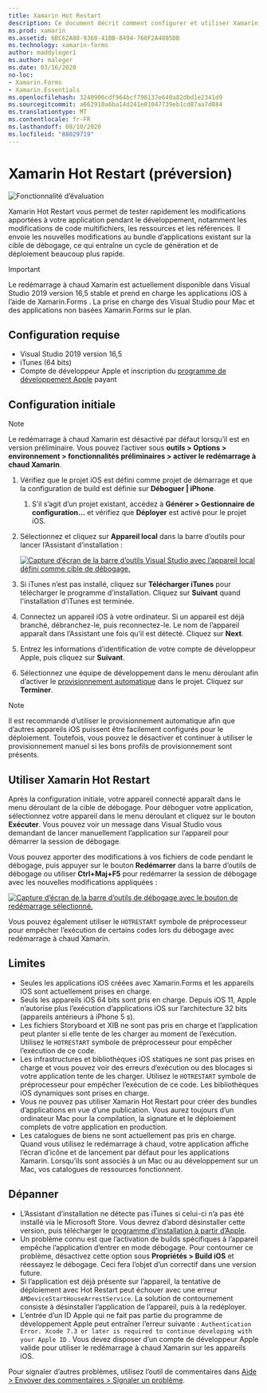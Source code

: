 ```yaml
---
title: Xamarin Hot Restart
description: Ce document décrit comment configurer et utiliser Xamarin Hot Restart pour déboguer une application iOS.
ms.prod: xamarin
ms.assetid: 6BC62A88-9368-41BB-8494-760F2A4805DB
ms.technology: xamarin-forms
author: maddyleger1
ms.author: maleger
ms.date: 03/16/2020
no-loc:
- Xamarin.Forms
- Xamarin.Essentials
ms.openlocfilehash: 3240906cdf964bcf798137e640a82dbd1e2341d9
ms.sourcegitcommit: a662910a6ba14d241e01047739eb1cd87aa7d884
ms.translationtype: MT
ms.contentlocale: fr-FR
ms.lasthandoff: 08/10/2020
ms.locfileid: "88029719"
---
```

# <a name="xamarin-hot-restart-preview"></a>Xamarin Hot Restart (préversion)

![Fonctionnalité d’évaluation](~/media/shared/preview.png)

Xamarin Hot Restart vous permet de tester rapidement les modifications apportées à votre application pendant le développement, notamment les modifications de code multifichiers, les ressources et les références. Il envoie les nouvelles modifications au bundle d’applications existant sur la cible de débogage, ce qui entraîne un cycle de génération et de déploiement beaucoup plus rapide.

> [!IMPORTANT]
> Le redémarrage à chaud Xamarin est actuellement disponible dans Visual Studio 2019 version 16,5 stable et prend en charge les applications iOS à l’aide de Xamarin.Forms . La prise en charge des Visual Studio pour Mac et des applications non basées Xamarin.Forms sur le plan.

## <a name="requirements"></a>Configuration requise

- Visual Studio 2019 version 16,5
- iTunes (64 bits)
- Compte de développeur Apple et inscription du [programme de développement Apple](https://developer.apple.com/programs) payant


## <a name="initial-setup"></a>Configuration initiale

> [!NOTE]
> Le redémarrage à chaud Xamarin est désactivé par défaut lorsqu’il est en version préliminaire. Vous pouvez l’activer sous **outils > Options > environnement > fonctionnalités préliminaires > activer le redémarrage à chaud Xamarin**.

1. Vérifiez que le projet iOS est défini comme projet de démarrage et que la configuration de build est définie sur **Déboguer | iPhone**.

   1. S’il s’agit d’un projet existant, accédez à **Générer > Gestionnaire de configuration...** et vérifiez que **Déployer** est activé pour le projet iOS.

2. Sélectionnez et cliquez sur **Appareil local** dans la barre d’outils pour lancer l’Assistant d’installation :

    [![Capture d’écran de la barre d’outils Visual Studio avec l’appareil local défini comme cible de débogage.](hot-restart-images/toolbar.png)](hot-restart-images/toolbar.png)

3. Si iTunes n’est pas installé, cliquez sur **Télécharger iTunes** pour télécharger le programme d’installation. Cliquez sur **Suivant** quand l'installation d’iTunes est terminée.

4. Connectez un appareil iOS à votre ordinateur. Si un appareil est déjà branché, débranchez-le, puis reconnectez-le. Le nom de l’appareil apparaît dans l’Assistant une fois qu’il est détecté. Cliquez sur **Next**.

5. Entrez les informations d’identification de votre compte de développeur Apple, puis cliquez sur **Suivant**.

6. Sélectionnez une équipe de développement dans le menu déroulant afin d’activer le [provisionnement automatique](~/ios/get-started/installation/device-provisioning/automatic-provisioning.md) dans le projet. Cliquez sur **Terminer**.

> [!NOTE]
> Il est recommandé d’utiliser le provisionnement automatique afin que d’autres appareils iOS puissent être facilement configurés pour le déploiement. Toutefois, vous pouvez le désactiver et continuer à utiliser le provisionnement manuel si les bons profils de provisionnement sont présents.

## <a name="use-xamarin-hot-restart"></a>Utiliser Xamarin Hot Restart
Après la configuration initiale, votre appareil connecté apparaît dans le menu déroulant de la cible de débogage. Pour déboguer votre application, sélectionnez votre appareil dans le menu déroulant et cliquez sur le bouton **Exécuter**. Vous pouvez voir un message dans Visual Studio vous demandant de lancer manuellement l’application sur l’appareil pour démarrer la session de débogage.

Vous pouvez apporter des modifications à vos fichiers de code pendant le débogage, puis appuyer sur le bouton **Redémarrer** dans la barre d’outils de débogage ou utiliser **Ctrl+Maj+F5** pour redémarrer la session de débogage avec les nouvelles modifications appliquées :

[![Capture d’écran de la barre d’outils de débogage avec le bouton de redémarrage sélectionné.](hot-restart-images/restart.png)](hot-restart-images/toolbar.png)

Vous pouvez également utiliser le `HOTRESTART` symbole de préprocesseur pour empêcher l’exécution de certains codes lors du débogage avec redémarrage à chaud Xamarin.

## <a name="limitations"></a>Limites

- Seules les applications iOS créées avec Xamarin.Forms et les appareils IOS sont actuellement prises en charge.
- Seuls les appareils iOS 64 bits sont pris en charge. Depuis iOS 11, Apple n’autorise plus l’exécution d’applications iOS sur l’architecture 32 bits (appareils antérieurs à iPhone 5 s).
- Les fichiers Storyboard et XIB ne sont pas pris en charge et l’application peut planter si elle tente de les charger au moment de l’exécution. Utilisez le `HOTRESTART` symbole de préprocesseur pour empêcher l’exécution de ce code.
- Les infrastructures et bibliothèques iOS statiques ne sont pas prises en charge et vous pouvez voir des erreurs d’exécution ou des blocages si votre application tente de les charger. Utilisez le `HOTRESTART` symbole de préprocesseur pour empêcher l’exécution de ce code. Les bibliothèques iOS dynamiques sont prises en charge.
- Vous ne pouvez pas utiliser Xamarin Hot Restart pour créer des bundles d’applications en vue d’une publication. Vous aurez toujours d’un ordinateur Mac pour la compilation, la signature et le déploiement complets de votre application en production.
- Les catalogues de biens ne sont actuellement pas pris en charge. Quand vous utilisez le redémarrage à chaud, votre application affiche l’écran d’icône et de lancement par défaut pour les applications Xamarin. Lorsqu’ils sont associés à un Mac ou au développement sur un Mac, vos catalogues de ressources fonctionnent.

## <a name="troubleshoot"></a>Dépanner

- L’Assistant d’installation ne détecte pas iTunes si celui-ci n’a pas été installé via le Microsoft Store. Vous devrez d’abord désinstaller cette version, puis télécharger le [programme d’installation à partir d’Apple](https://go.microsoft.com/fwlink/?linkid=2101014).
- Un problème connu est que l’activation de builds spécifiques à l’appareil empêche l’application d’entrer en mode débogage. Pour contourner ce problème, désactivez cette option sous **Propriétés > Build iOS** et réessayez le débogage. Ceci fera l’objet d’un correctif dans une version future.
- Si l’application est déjà présente sur l’appareil, la tentative de déploiement avec Hot Restart peut échouer avec une erreur `AMDeviceStartHouseArrestService`. La solution de contournement consiste à désinstaller l’application de l’appareil, puis à la redéployer.
- L’entrée d’un ID Apple qui ne fait pas partie du programme de développement Apple peut entraîner l’erreur suivante : `Authentication Error. Xcode 7.3 or later is required to continue developing with your Apple ID` . Vous devez disposer d’un compte de développeur Apple valide pour utiliser le redémarrage à chaud Xamarin sur les appareils iOS. 

Pour signaler d’autres problèmes, utilisez l’outil de commentaires dans [Aide > Envoyer des commentaires > Signaler un problème](/visualstudio/ide/feedback-options?view=vs-2019#report-a-problem).
